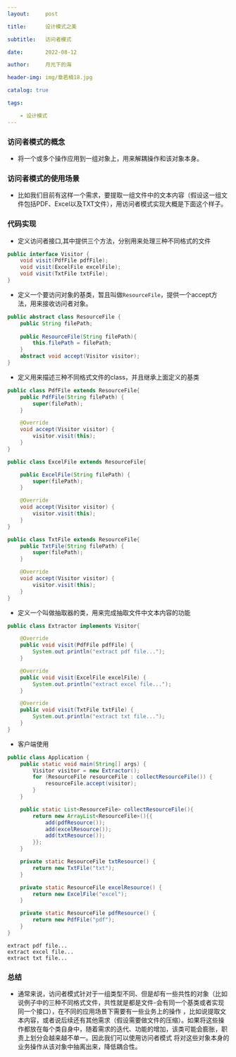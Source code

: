 ```yaml
---
layout:     post

title:      设计模式之美

subtitle:   访问者模式

date:       2022-08-12

author:     月光下的海

header-img: img/章若楠18.jpg

catalog: true

tags:

    - 设计模式
---
```


### 访问者模式的概念

- 将一个或多个操作应用到一组对象上，用来解耦操作和该对象本身。

### 访问者模式的使用场景

- 比如我们目前有这样一个需求，要提取一组文件中的文本内容（假设这一组文件包括PDF、Excel以及TXT文件），用访问者模式实现大概是下面这个样子。

### 代码实现

- 定义访问者接口,其中提供三个方法，分别用来处理三种不同格式的文件
```java
public interface Visitor {
    void visit(PdfFile pdfFile);
    void visit(ExcelFile excelFile);
    void visit(TxtFile txtFile);
}
```
- 定义一个要访问对象的基类，暂且叫做`ResourceFile`，提供一个accept方法，用来接收访问者对象。

```java
public abstract class ResourceFile {
    public String filePath;
    
    public ResourceFile(String filePath){
        this.filePath = filePath;
    }
    abstract void accept(Visitor visitor);
}
```

- 定义用来描述三种不同格式文件的class，并且继承上面定义的基类
```java
public class PdfFile extends ResourceFile{
    public PdfFile(String filePath) {
        super(filePath);
    }

    @Override
    void accept(Visitor visitor) {
        visitor.visit(this);
    }
}

public class ExcelFile extends ResourceFile{

    public ExcelFile(String filePath) {
        super(filePath);
    }

    @Override
    void accept(Visitor visitor) {
        visitor.visit(this);
    }
}

public class TxtFile extends ResourceFile{
    public TxtFile(String filePath) {
        super(filePath);
    }

    @Override
    void accept(Visitor visitor) {
        visitor.visit(this);
    }
}
```

- 定义一个叫做抽取器的类，用来完成抽取文件中文本内容的功能
```java
public class Extractor implements Visitor{

    @Override
    public void visit(PdfFile pdfFile) {
        System.out.println("extract pdf file...");
    }

    @Override
    public void visit(ExcelFile excelFile) {
        System.out.println("extract excel file...");
    }

    @Override
    public void visit(TxtFile txtFile) {
        System.out.println("extract txt file...");
    }
}

```

- 客户端使用
```java
public class Application {
    public static void main(String[] args) {
        Visitor visitor = new Extractor();
        for (ResourceFile resourceFile : collectResourceFile()) {
            resourceFile.accept(visitor);
        }
    }

    public static List<ResourceFile> collectResourceFile(){
        return new ArrayList<ResourceFile>(){{
            add(pdfResource());
            add(excelResource());
            add(txtResource());
        }};
    }

    private static ResourceFile txtResource() {
        return new TxtFile("txt");
    }

    private static ResourceFile excelResource() {
        return new ExcelFile("excel");
    }

    private static ResourceFile pdfResource() {
        return new PdfFile("pdf");
    }
}

```
```text
extract pdf file...
extract excel file...
extract txt file...
```

### 总结

- 通常来说，访问者模式针对于一组类型不同、但是却有一些共性的对象（比如说例子中的三种不同格式文件，共性就是都是文件-会有同一个基类或者实现同一个接口），在不同的应用场景下需要有一些业务上的操作
  ，比如说提取文本内容，或者说后续还有其他需求（假设需要做文件的压缩）。如果将这些操作都放在每个类自身中，随着需求的迭代、功能的增加，该类可能会膨胀，职责上划分会越来越不单一。因此我们可以使用访问者模式
  将对这些对象本身的业务操作从该对象中抽离出来，降低耦合性。
